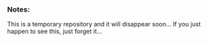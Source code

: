 ### Notes:
This is a temporary repository and it will disappear soon... If you just happen to see this, just forget it...
